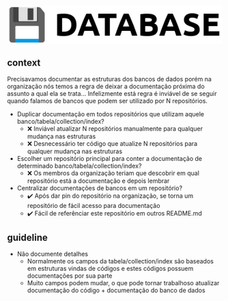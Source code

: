 <div align="center">
  <picture>
    <source media="(prefers-color-scheme: dark)" srcset="https://github.com/la-catalog/database/raw/main/res/white.png">
    <img src="https://github.com/la-catalog/database/raw/main/res/black.png">
  </picture>
</div>

## context
Precisavamos documentar as estruturas dos bancos de dados porém na organização nós temos a regra de deixar a documentação próxima do assunto a qual ela se trata... Infelizmente está regra é inviável de se seguir quando falamos de bancos que podem ser utilizado por N repositórios.  

- Duplicar documentação em todos repositórios que utilizam aquele banco/tabela/collection/index?
  - ❌ Inviável atualizar N repositórios manualmente para qualquer mudança nas estruturas
  - ❌ Desnecessário ter código que atualize N repositórios para qualquer mudança nas estruturas
- Escolher um repositório principal para conter a documentação de determinado banco/tabela/collection/index?
  - ❌ Os membros da organização teriam que descobrir em qual repositório está a documentação e depois lembrar
- Centralizar documentações de bancos em um repositório?
  - ✔️ Após dar pin do repositório na organização, se torna um repositório de fácil acesso para documentação
  - ✔️ Fácil de referênciar este repositório em outros README.md

## guideline

- Não documente detalhes
  - Normalmente os campos da tabela/collection/index são baseados em estruturas vindas de códigos e estes códigos possuem documentações por sua parte
  - Muito campos podem mudar, o que pode tornar trabalhoso atualizar documentação do código + documentação do banco de dados
